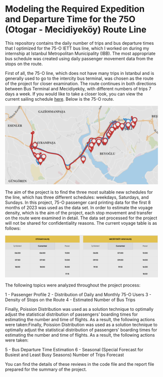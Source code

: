 # Modeling the Required Expedition and Departure Time for the 75O (Otogar - Mecidiyeköy) Route Line

This repository contains the daily number of trips and bus departure times that I optimized for the 75-O IETT bus line, which I worked on during my internship at Istanbul Metropolitan Municipality (IBB). The most appropriate bus schedule was created using daily passenger movement data from the stops on the route.

First of all, the 75-O line, which does not have many trips in Istanbul and is generally used to go to the intercity bus terminal, was chosen as the route of the project for closer examination. The route continues in both directions between Bus Terminal and Mecidiyeköy, with different numbers of trips 7 days a week. If you would like to take a closer look, you can view the current sailing schedule [here](https://iett.istanbul/RouteDetail?hkod=75O&routename=OTOGAR%20-%20MEC%C4%B0D%C4%B0YEK%C3%96Y). Below is the 75-O route.

![75-O Route](images/75-O_route.png)

The aim of the project is to find the three most suitable new schedules for the line, which has three different schedules: weekdays, Saturdays, and Sundays. In this project, 75-O passenger card printing data for the first 8 months of 2023 was used as the data set. In order to estimate the voyage density, which is the aim of the project, each stop movement and transfer on the route were examined in detail. The data set processed for the project will not be shared for confidentiality reasons. The current voyage table is as follows:

![75-O Schedule](images/75-O_schedule.png)

The following topics were analyzed throughout the project process:

1 - Passenger Profile
2 - Distribution of Daily and Monthly 75-O Users
3 - Density of Stops on the Route
4 - Estimated Number of Bus Trips

Finally, Poission Distribution was used as a solution technique to optimally adjust the statistical distribution of passengers' boarding times for estimating the number and time of flights. As a result, the following actions were taken:Finally, Poission Distribution was used as a solution technique to optimally adjust the statistical distribution of passengers' boarding times for estimating the number and time of flights. As a result, the following actions were taken:

5 - Bus Departure Time Estimation
6 - Seasonal (Special Forecast for Busiest and Least Busy Seasons) Number of Trips Forecast

You can find the details of these reviews in the code file and the report file prepared for the summary of the project. 
